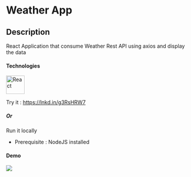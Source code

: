 # Weather App
## Description
React Application that consume Weather Rest API using axios and display the data 



#### Technologies
<img  alt="React" width="50px" src="https://upload.wikimedia.org/wikipedia/commons/thumb/a/a7/React-icon.svg/1280px-React-icon.svg.png" />


Try it : https://lnkd.in/g3RsHRW7
<h5> Or </h5>

Run it locally 
- Prerequisite :  NodeJS installed

#### Demo 
![](https://github.com/Ramy99-dev/React-Weather-App/blob/main/20211118_221654%20(2).gif)


